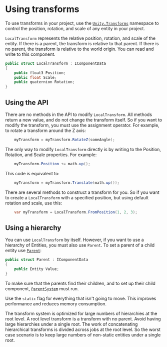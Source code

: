 # Using transforms

To use transforms in your project, use the [`Unity.Transforms`](xref:Unity.Transforms) namespace to control the position, rotation, and scale of any entity in your project.

`LocalTransform` represents the relative position, rotation, and scale of the entity. If there is a parent, the transform is relative to that parent. If there is no parent, the transform is relative to the world origin. You can read and write to this component.

```c#
public struct LocalTransform : IComponentData
{
    public float3 Position;
    public float Scale;
    public quaternion Rotation;
}
```

## Using the API

There are no methods in the API to modify `LocalTransform`. All methods return a new value, and do not change the transform itself. So if you want to modify the transform, you must use the assignment operator. For example, to rotate a transform around the Z axis:

```c#
    myTransform = myTransform.RotateZ(someAngle);
```

The only way to modify `LocalTransform` directly is by writing to the Position, Rotation, and Scale properties. For example:

```c#
    myTransform.Position += math.up();
```

This code is equivalent to:

```c#
    myTransform = myTransform.Translate(math.up());
```

There are several methods to construct a transform for you. So if you want to create a `LocalTransform` with a specified position, but using default rotation and scale, use this:

```c#
    var myTransform = LocalTransform.FromPosition(1, 2, 3);
```

## Using a hierarchy

You can use `LocalTransform` by itself. However, if you want to use a hierarchy of Entities, you must also use `Parent`. To set a parent of a child entity use [`Parent`](xref:Unity.Transforms.Parent):

```c#
public struct Parent : IComponentData
{
    public Entity Value;
}
```

To make sure that the parents find their children, and to set up their child component, [`ParentSystem`](xref:Unity.Transforms.ParentSystem) must run.

Use the `static` flag for everything that isn't going to move. This improves performance and reduces memory consumption.

The transform system is optimized for large numbers of hierarchies at the root level. A root level transform is a transform with no parent. Avoid having large hierarchies under a single root. The work of concatenating hierarchical transforms is divided across jobs at the root level. So the worst case scenario is to keep large numbers of non-static entities under a single root.
